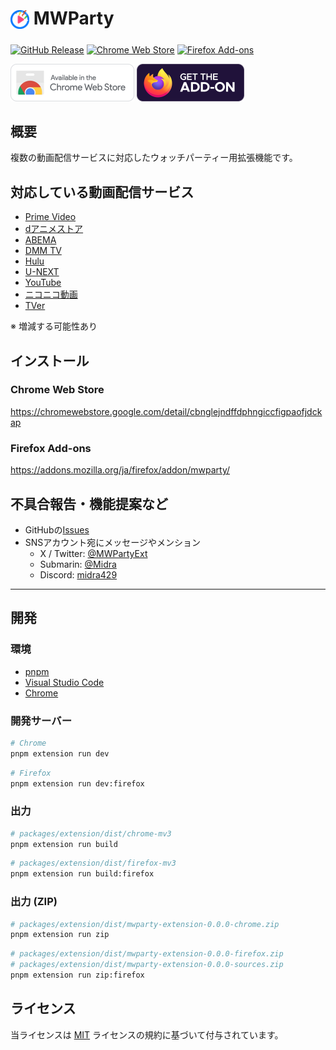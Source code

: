 # <sub><img src="packages/extension/assets/icon.png" width="30px" height="30px"></sub> MWParty
[![GitHub Release](https://img.shields.io/github/v/release/Midra429/MWParty?label=Releases)](https://github.com/Midra429/MWParty/releases/latest)
[![Chrome Web Store](https://img.shields.io/chrome-web-store/v/cbnglejndffdphngiccfigpaofjdckap?label=Chrome%20Web%20Store)](https://chromewebstore.google.com/detail/cbnglejndffdphngiccfigpaofjdckap)
[![Firefox Add-ons](https://img.shields.io/amo/v/mwparty?label=Firefox%20Add-ons)](https://addons.mozilla.org/ja/firefox/addon/mwparty/)

[<img src="packages/extension/assets/badges/chrome.png" height="60px">](https://chromewebstore.google.com/detail/cbnglejndffdphngiccfigpaofjdckap)
[<img src="packages/extension/assets/badges/firefox.png" height="60px">](https://addons.mozilla.org/ja/firefox/addon/mwparty/)

## 概要
複数の動画配信サービスに対応したウォッチパーティー用拡張機能です。

## 対応している動画配信サービス
- [Prime Video](https://www.amazon.co.jp/gp/video/storefront/)
- [dアニメストア](https://animestore.docomo.ne.jp/animestore/)
- [ABEMA](https://abema.tv/)
- [DMM TV](https://tv.dmm.com/vod/)
- [Hulu](https://www.hulu.jp/)
- [U-NEXT](https://video.unext.jp/)
- [YouTube](https://www.youtube.com/)
- [ニコニコ動画](https://www.nicovideo.jp/)
- [TVer](https://tver.jp/)

※ 増減する可能性あり

## インストール
### Chrome Web Store
https://chromewebstore.google.com/detail/cbnglejndffdphngiccfigpaofjdckap

### Firefox Add-ons
https://addons.mozilla.org/ja/firefox/addon/mwparty/

## 不具合報告・機能提案など
- GitHubの[Issues](https://github.com/Midra429/MWParty/issues)
- SNSアカウント宛にメッセージやメンション
  - X / Twitter: [@MWPartyExt](https://x.com/MWPartyExt)
  - Submarin: [@Midra](https://submarin.online/@Midra)
  - Discord: [midra429](https://discord.gg/wh3s5VNC)

---

## 開発
### 環境
- [pnpm](https://pnpm.io/ja/)
- [Visual Studio Code](https://code.visualstudio.com/)
- [Chrome](https://www.google.com/intl/ja/chrome/)

### 開発サーバー
```sh
# Chrome
pnpm extension run dev
```
```sh
# Firefox
pnpm extension run dev:firefox
```

### 出力
```sh
# packages/extension/dist/chrome-mv3
pnpm extension run build
```
```sh
# packages/extension/dist/firefox-mv3
pnpm extension run build:firefox
```

### 出力 (ZIP)
```sh
# packages/extension/dist/mwparty-extension-0.0.0-chrome.zip
pnpm extension run zip
```
```sh
# packages/extension/dist/mwparty-extension-0.0.0-firefox.zip
# packages/extension/dist/mwparty-extension-0.0.0-sources.zip
pnpm extension run zip:firefox
```

## ライセンス
当ライセンスは [MIT](LICENSE.txt) ライセンスの規約に基づいて付与されています。
